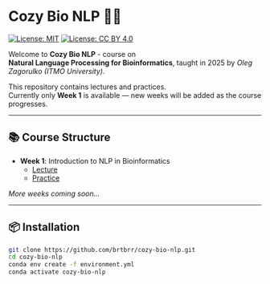 # Cozy Bio NLP 🌱📖

[![License: MIT](https://img.shields.io/badge/Code-MIT-green.svg)](https://opensource.org/licenses/MIT)
[![License: CC BY 4.0](https://img.shields.io/badge/Materials-CC%20BY%204.0-blue.svg)](https://creativecommons.org/licenses/by/4.0/)

Welcome to **Cozy Bio NLP** - course on  
**Natural Language Processing for Bioinformatics**, taught in 2025 by *Oleg Zagorulko (ITMO University)*.  

This repository contains lectures and practices.  
Currently only **Week 1** is available — new weeks will be added as the course progresses.  

---

## 📚 Course Structure

- **Week 1**: Introduction to NLP in Bioinformatics  
  - [Lecture](https://drive.google.com/file/d/1pTUgeVnoxCGNR64kKqBr8nWGcEsrQIOC/view?usp=sharing)  
  - [Practice](week01_intro/cancer_prediction.ipynb)  

*More weeks coming soon...*  

---

## 📦 Installation

```bash
git clone https://github.com/brtbrr/cozy-bio-nlp.git
cd cozy-bio-nlp
conda env create -f environment.yml
conda activate cozy-bio-nlp

